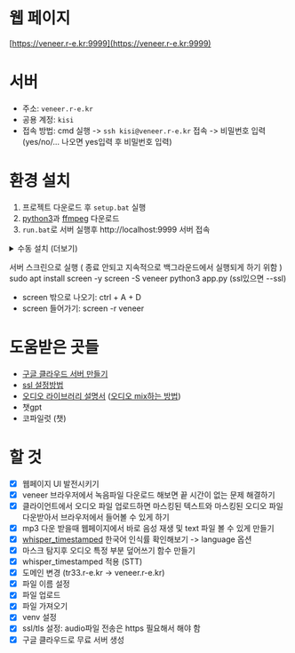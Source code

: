 # 웹 페이지
[https://veneer.r-e.kr:9999](https://veneer.r-e.kr:9999)


# 서버
- 주소: `veneer.r-e.kr`
- 공용 계정: `kisi`
- 접속 방법: cmd 실행 -> `ssh kisi@veneer.r-e.kr` 접속 -> 비밀번호 입력 (yes/no/... 나오면 yes입력 후 비밀번호 입력)

 
# 환경 설치
1. 프로젝트 다운로드 후 `setup.bat` 실행
2. [python3](https://www.python.org/downloads/)과 [ffmpeg](https://ffmpeg.org/) 다운로드
3. `run.bat`로 서버 실행후 http://localhost:9999 서버 접속


<details>
  <summary>수동 설치 (더보기)</summary>

  1. 프로젝트 클론
  ```
  git clone https://github.com/veneer-KISIA/Webpage.git
  cd Webpage
  ```
  2. 가상환경 설정
  ```
  python -m venv venv
  ```
  3. 가상환경 활성화
  ```
  linux: source ./venv/bin/activate
  windows: venv\Scripts\activate
  ```
  4. 라이브러리 다운로드
  ```
  pip install -r requirements.txt
  ```
  5. 필요한 패키지 다운로드  
  [python3](https://www.python.org/downloads/)과 [ffmpeg](https://ffmpeg.org/) 필요
  ```
  [ubuntu]
  sudo apt install python3 python3-venv ffmpeg
  ```
  6. `run.bat`으로 서버 실행 (ssl사용하려면 가상환경 활성화 후 `python app.py --ssl`)

</details>

서버 스크린으로 실행 ( 종료 안되고 지속적으로 백그라운드에서 실행되게 하기 위함 )
sudo apt install screen -y
screen -S veneer python3 app.py (ssl있으면 --ssl)

- screen 밖으로 나오기: ctrl + A + D
- screen 들어가기: screen -r veneer


# 도움받은 곳들
- [구글 클라우드 서버 만들기](https://annealing.tistory.com/211)
- [ssl 설정방법](https://minsigi.tistory.com/9)
- [오디오 라이브러리 설명서](https://github.com/jiaaro/pydub/blob/master/API.markdown) ([오디오 mix하는 방법](https://stackoverflow.com/questions/43406129/python-overlay-more-than-3-wav-files-end-to-end))
- 챗gpt
- 코파일럿 (챗)

# 할 것
- [x] 웹페이지 UI 발전시키기
- [x] veneer 브라우저에서 녹음파일 다운로드 해보면 끝 시간이 없는 문제 해결하기
- [x] 클라이언트에서 오디오 파일 업로드하면 마스킹된 텍스트와 마스킹된 오디오 파일 다운받아서 브라우저에서 들어볼 수 있게 하기
- [x] mp3 다운 받을때 웹페이지에서 바로 음성 재생 및 text 파일 볼 수 있게 만들기
- [x] [whisper_timestamped](https://github.com/linto-ai/whisper-timestamped) 한국어 인식률 확인해보기 -> language 옵션
- [x] 마스크 탐지후 오디오 특정 부분 덮어쓰기 함수 만들기
- [x] whisper_timestamped 적용 (STT)
- [x] 도메인 변경 (tr33.r-e.kr -> veneer.r-e.kr)
- [x] 파일 이름 설정
- [x] 파일 업로드 
- [x] 파일 가져오기
- [x] venv 설정
- [x] ssl/tls 설정: audio파일 전송은 https 필요해서 해야 함
- [x] 구글 클라우드로 무료 서버 생성
